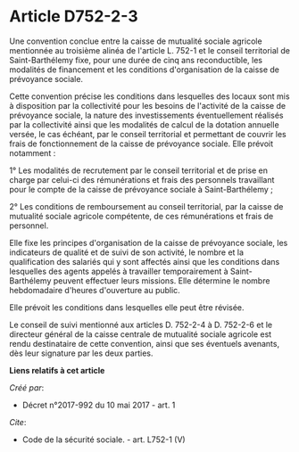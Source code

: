 # Article D752-2-3

Une convention conclue entre la caisse de mutualité sociale agricole mentionnée au troisième alinéa de l'article L. 752-1 et
le conseil territorial de Saint-Barthélemy fixe, pour une durée de cinq ans reconductible, les modalités de financement et
les conditions d'organisation de la caisse de prévoyance sociale.

Cette convention précise les conditions dans lesquelles des locaux sont mis à disposition par la collectivité pour les
besoins de l'activité de la caisse de prévoyance sociale, la nature des investissements éventuellement réalisés par la
collectivité ainsi que les modalités de calcul de la dotation annuelle versée, le cas échéant, par le conseil territorial et
permettant de couvrir les frais de fonctionnement de la caisse de prévoyance sociale. Elle prévoit notamment :

1° Les modalités de recrutement par le conseil territorial et de prise en charge par celui-ci des rémunérations et frais des
personnels travaillant pour le compte de la caisse de prévoyance sociale à Saint-Barthélemy ;

2° Les conditions de remboursement au conseil territorial, par la caisse de mutualité sociale agricole compétente, de ces
rémunérations et frais de personnel.

Elle fixe les principes d'organisation de la caisse de prévoyance sociale, les indicateurs de qualité et de suivi de son
activité, le nombre et la qualification des salariés qui y sont affectés ainsi que les conditions dans lesquelles des agents
appelés à travailler temporairement à Saint-Barthélemy peuvent effectuer leurs missions. Elle détermine le nombre
hebdomadaire d'heures d'ouverture au public.

Elle prévoit les conditions dans lesquelles elle peut être révisée.

Le conseil de suivi mentionné aux articles D. 752-2-4 à D. 752-2-6 et le directeur général de la caisse centrale de mutualité
sociale agricole est rendu destinataire de cette convention, ainsi que ses éventuels avenants, dès leur signature par les
deux parties.

**Liens relatifs à cet article**

_Créé par_:

  - Décret n°2017-992 du 10 mai 2017 - art. 1

_Cite_:

  - Code de la sécurité sociale. - art. L752-1 (V)
